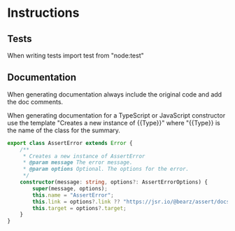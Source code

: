 # Instructions

## Tests

When writing tests import test from "node:test"

## Documentation

When generating documentation always include the original code and add the doc comments.

When generating documentation for a TypeScript or JavaScript constructor use the template "Creates a
new instance of {{Type}}" where "{{Type}} is the name of the class for the summary.

```typescript
export class AssertError extends Error {
    /**
     * Creates a new instance of AssertError
     * @param message The error message.
     * @param options Optional. The options for the error.
     */
    constructor(message: string, options?: AssertErrorOptions) {
        super(message, options);
        this.name = "AssertError";
        this.link = options?.link ?? "https://jsr.io/@bearz/assert/docs/assert-error";
        this.target = options?.target;
    }
}
```
